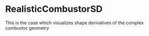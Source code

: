 # RealisticCombustorSD
This is the case which visualizes shape derivatives of the complex combustor geometry 
